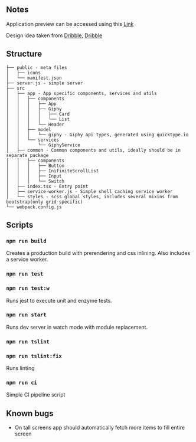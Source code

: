
## Notes
Application preview can be accessed using this [Link](https://giphy-explorer.azurewebsites.net/)


Design idea taken from [Dribble](https://dribbble.com/shots/5815691-Grid-List-View-Switch),  [Dribble](https://dribbble.com/shots/4216362-Nox-Influencer-2)

## Structure
```
├── public - meta files
│   ├── icons
│   └── manifest.json
├── server.js - simple server
├── src
│   ├── app - App specific components, services and utils
│   │   ├── components
│   │   │   ├── App
│   │   │   ├── Giphy
│   │   │   │   ├── Card
│   │   │   │   └── List
│   │   │   └── Header
│   │   ├── model
│   │   │   └── giphy - Giphy api types, generated using quicktype.io
│   │   └── services
│   │       └── GiphyService
│   ├── common - Common components and utils, ideally should be in separate package
│   │   ├── components 
│   │   │   ├── Button
│   │   │   ├── InifiniteScrollList
│   │   │   ├── Input
│   │   │   └── Switch
│   ├── index.tsx - Entry point
│   ├── service-worker.js - Simple shell caching service worker
│   └── styles - scss global styles, includes several mixins from bootstrap(only grid specific)
└── webpack.config.js
```
## Scripts

### `npm run build`

Creates a production build with prerendering and css inlining. Also includes a service worker.

### `npm run test`
### `npm run test:w`

Runs jest to execute unit and enzyme tests.

### `npm run start`

Runs dev server in watch mode with module replacement.


### `npm run tslint`
### `npm run tslint:fix`

Runs linting

### `npm run ci`
Simple CI pipeline script

## Known bugs
- On tall screens app should automatically fetch more items to fill entire screen
